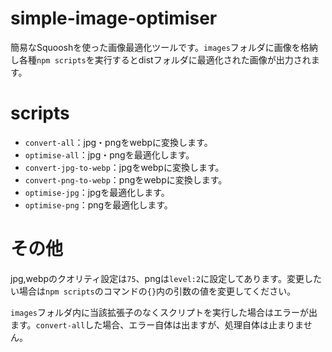 # simple-image-optimiser
簡易なSquooshを使った画像最適化ツールです。`images`フォルダに画像を格納し各種`npm scripts`を実行するとdistフォルダに最適化された画像が出力されます。

# scripts
- `convert-all`：jpg・pngをwebpに変換します。
- `optimise-all`：jpg・pngを最適化します。
- `convert-jpg-to-webp`：jpgをwebpに変換します。
- `convert-png-to-webp`：pngをwebpに変換します。
- `optimise-jpg`：jpgを最適化します。
- `optimise-png`：pngを最適化します。

# その他
jpg,webpのクオリティ設定は`75`、pngは`level:2`に設定してあります。変更したい場合は`npm scripts`のコマンドの`{}`内の引数の値を変更してください。

`images`フォルダ内に当該拡張子のなくスクリプトを実行した場合はエラーが出ます。`convert-all`した場合、エラー自体は出ますが、処理自体は止まりません。